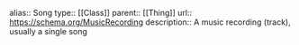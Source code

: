 alias:: Song
type:: [[Class]]
parent:: [[Thing]] 
url:: https://schema.org/MusicRecording
description:: A music recording (track), usually a single song
